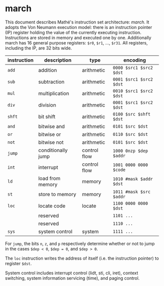 march
=====

This document describes Mathé's instruction set architecture: _march_. It adopts
the Von Neumann execution model: there is an instruction pointer (IP) register
holding the value of the currently executing instruction. Instructions are
stored in memory and executed one by one.
Additionally march has 16 general purpose registers: `$r0`, `$r1`, ..., `$r31`.
All registers, including the IP, are 32 bits wide.

| instruction | description        | type         | encoding                |
|-------------|--------------------|--------------|-------------------------|
| `add`       | addition           | arithmetic   | `0000 $src1 $src2 $dst` |
| `sub`       | subtraction        | arithmetic   | `0001 $src1 $src2 $dst` |
| `mul`       | multiplication     | arithmetic   | `0010 $src1 $src2 $dst` |
| `div`       | division           | arithmetic   | `0001 $src1 $src2 $dst` |
| `shft`      | bit shift          | arithmetic   | `0100 $src $shft $dst`  |
| `and`       | bitwise and        | arithmetic   | `0101 $src $dst`        |
| `or`        | bitwise or         | arithmetic   | `0110 $src $dst`        |
| `not`       | bitwise not        | arithmetic   | `0101 $src $dst`        |
| `jump`      | conditionally jump | control flow | `1000 0nzp $dep $addr`  |
| `int`       | interrupt          | control flow | `1001 0000 0000 $code`  |
| `ld`        | load from memory   | memory       | `1010 #mask $addr $dst` |
| `st`        | store to memory    | memory       | `1011 #mask $src $addr` |
| `loc`       | locate code        | locate       | `1100 0000 0000 $dst`   |
|             | reserved           |              | `1101 ...`              |
|             | reserved           |              | `1110 ...`              |
| `sys`       | system control     | system       | `1111 ...`              |

For `jump`, the bits `n`, `z`, and `p` respectively determine whether or not to
jump in the cases `$dep < 0`, `$dep = 0`, and `$dep > 0`.

The `loc` instruction writes the address of itself (i.e. the instruction pointer)
to register `$dst`.

System control includes interrupt control (lidt, sti, cli, iret), context
switching, system information servicing (time), and paging control.
